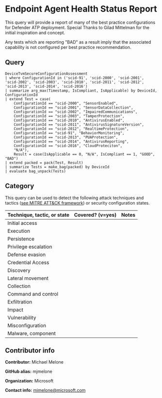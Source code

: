 
# Endpoint Agent Health Status Report

This query will provide a report of many of the best practice configurations for Defender ATP deployment. Special Thanks to Gilad Mittelman for the initial inspiration and concept.

Any tests which are reporting "BAD" as a result imply that the associated capability is not configured per best practice recommendation.

## Query

```
DeviceTvmSecureConfigurationAssessment
| where ConfigurationId in ('scid-91', 'scid-2000', 'scid-2001', 'scid-2002', 'scid-2003', 'scid-2010', 'scid-2011', 'scid-2012', 'scid-2013', 'scid-2014', 'scid-2016')
| summarize arg_max(Timestamp, IsCompliant, IsApplicable) by DeviceId, ConfigurationId
| extend Test = case(
    ConfigurationId == "scid-2000", "SensorEnabled",
    ConfigurationId == "scid-2001", "SensorDataCollection",
    ConfigurationId == "scid-2002", "ImpairedCommunications",
    ConfigurationId == "scid-2003", "TamperProtection",
    ConfigurationId == "scid-2010", "AntivirusEnabled",
    ConfigurationId == "scid-2011", "AntivirusSignatureVersion",
    ConfigurationId == "scid-2012", "RealtimeProtection",
    ConfigurationId == "scid-91", "BehaviorMonitoring",
    ConfigurationId == "scid-2013", "PUAProtection",
    ConfigurationId == "scid-2014", "AntivirusReporting",
    ConfigurationId == "scid-2016", "CloudProteciton",
    "N/A"),
    Result = case(IsApplicable == 0, "N/A", IsCompliant == 1, "GOOD", "BAD")
| extend packed = pack(Test, Result)
| summarize Tests = make_bag(packed) by DeviceId
| evaluate bag_unpack(Tests)
```
## Category

This query can be used to detect the following attack techniques and tactics ([see MITRE ATT&CK framework](https://attack.mitre.org/)) or security configuration states.

| Technique, tactic, or state | Covered? (v=yes) | Notes |
|------------------------|----------|-------|
| Initial access |  |  |
| Execution |  |  |
| Persistence |  |  | 
| Privilege escalation |  |  |
| Defense evasion |  |  | 
| Credential Access |  |  | 
| Discovery |  |  | 
| Lateral movement |  |  | 
| Collection |  |  | 
| Command and control |  |  | 
| Exfiltration |  |  | 
| Impact |  |  |
| Vulnerability |  |  |
| Misconfiguration |  |  |
| Malware, component |  |  |


## Contributor info

**Contributor:** Michael Melone

**GitHub alias:** mjmelone

**Organization:** Microsoft

**Contact info:** mimelone@microsoft.com
